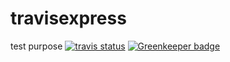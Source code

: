 # travisexpress
test purpose
[![travis status](https://img.shields.io/travis/com/JingLMalan/travisexpress.svg)](https://wwwhttps://travis-ci.com/JingLMalan/travisexpress.npmjs.com/package/react) [![Greenkeeper badge](https://badges.greenkeeper.io/JingLMalan/travisexpress.svg)](https://greenkeeper.io/)
